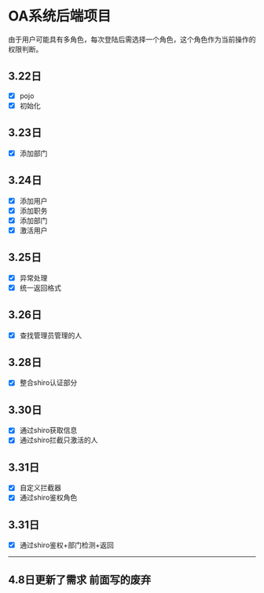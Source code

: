 # OA系统后端项目
由于用户可能具有多角色，每次登陆后需选择一个角色，这个角色作为当前操作的权限判断。
## 3.22日
- [x] pojo
- [x] 初始化
## 3.23日
- [x] 添加部门
## 3.24日
- [x] 添加用户
- [x] 添加职务
- [x] 添加部门
- [x] 激活用户
## 3.25日
- [x] 异常处理
- [x] 统一返回格式
## 3.26日
- [x] 查找管理员管理的人

## 3.28日
- [x] 整合shiro认证部分
## 3.30日
- [x] 通过shiro获取信息
- [x] 通过shiro拦截只激活的人
## 3.31日
- [x] 自定义拦截器
- [x] 通过shiro鉴权角色
## 3.31日
- [x] 通过shiro鉴权+部门检测+返回
---
## 4.8日更新了需求 前面写的废弃
